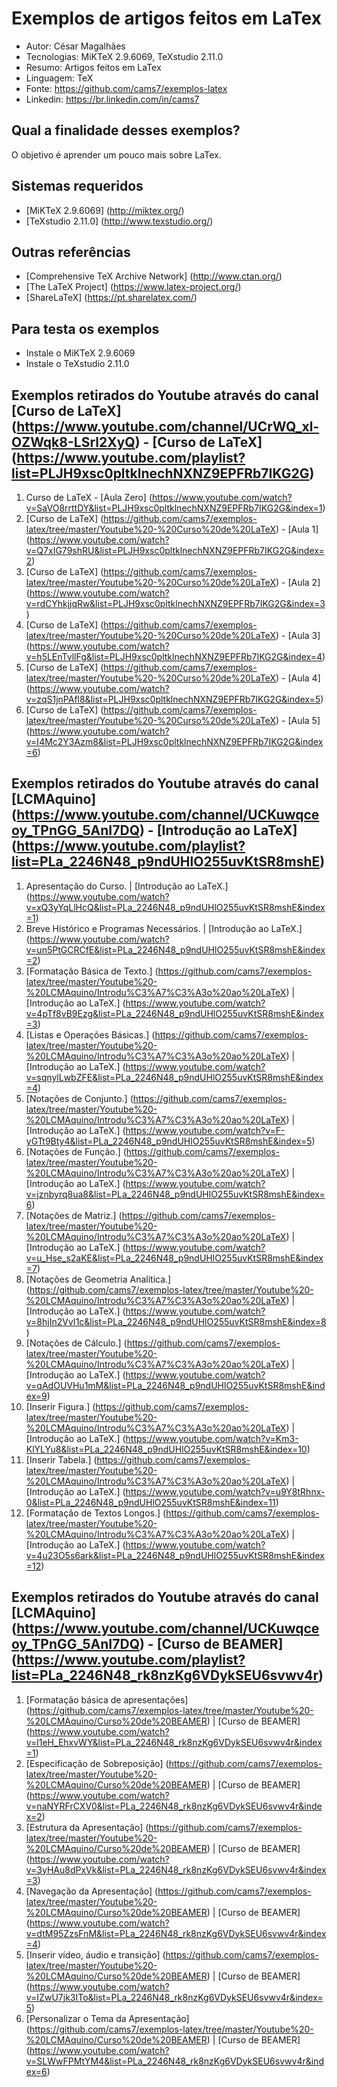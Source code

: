 Exemplos de artigos feitos em LaTex
========================
* Autor: César Magalhães
* Tecnologias: MiKTeX 2.9.6069, TeXstudio 2.11.0 
* Resumo: Artigos feitos em LaTex
* Linguagem: TeX
* Fonte: <https://github.com/cams7/exemplos-latex>
* Linkedin: <https://br.linkedin.com/in/cams7>

Qual a finalidade desses exemplos?
-------------------
O objetivo é aprender um pouco mais sobre LaTex.

Sistemas requeridos
-------------------
* [MiKTeX 2.9.6069] (http://miktex.org/)
* [TeXstudio 2.11.0] (http://www.texstudio.org/)

Outras referências
-------------------
* [Comprehensive TeX Archive Network] (http://www.ctan.org/)
* [The LaTeX Project] (https://www.latex-project.org/)
* [ShareLaTeX] (https://pt.sharelatex.com/)

Para testa os exemplos
-------------------
* Instale o MiKTeX 2.9.6069
* Instale o TeXstudio 2.11.0

Exemplos retirados do Youtube através do canal [Curso de LaTeX] (https://www.youtube.com/channel/UCrWQ_xl-OZWqk8-LSrl2XyQ) - [Curso de LaTeX] (https://www.youtube.com/playlist?list=PLJH9xsc0pltklnechNXNZ9EPFRb7IKG2G)
-------------------
01. Curso de LaTeX - [Aula Zero] (https://www.youtube.com/watch?v=SaVO8rrttDY&list=PLJH9xsc0pltklnechNXNZ9EPFRb7IKG2G&index=1)
02. [Curso de LaTeX] (https://github.com/cams7/exemplos-latex/tree/master/Youtube%20-%20Curso%20de%20LaTeX) - [Aula 1] (https://www.youtube.com/watch?v=Q7xIG79shRU&list=PLJH9xsc0pltklnechNXNZ9EPFRb7IKG2G&index=2)
03. [Curso de LaTeX] (https://github.com/cams7/exemplos-latex/tree/master/Youtube%20-%20Curso%20de%20LaTeX) - [Aula 2] (https://www.youtube.com/watch?v=rdCYhkjjqRw&list=PLJH9xsc0pltklnechNXNZ9EPFRb7IKG2G&index=3)
04. [Curso de LaTeX] (https://github.com/cams7/exemplos-latex/tree/master/Youtube%20-%20Curso%20de%20LaTeX) - [Aula 3] (https://www.youtube.com/watch?v=h5LEnTvllFg&list=PLJH9xsc0pltklnechNXNZ9EPFRb7IKG2G&index=4)
05. [Curso de LaTeX] (https://github.com/cams7/exemplos-latex/tree/master/Youtube%20-%20Curso%20de%20LaTeX) - [Aula 4] (https://www.youtube.com/watch?v=zqS1jnPAfl8&list=PLJH9xsc0pltklnechNXNZ9EPFRb7IKG2G&index=5)
06. [Curso de LaTeX] (https://github.com/cams7/exemplos-latex/tree/master/Youtube%20-%20Curso%20de%20LaTeX) - [Aula 5] (https://www.youtube.com/watch?v=I4Mc2Y3Azm8&list=PLJH9xsc0pltklnechNXNZ9EPFRb7IKG2G&index=6)

Exemplos retirados do Youtube através do canal [LCMAquino] (https://www.youtube.com/channel/UCKuwqceoy_TPnGG_5AnI7DQ) - [Introdução ao LaTeX] (https://www.youtube.com/playlist?list=PLa_2246N48_p9ndUHlO255uvKtSR8mshE)
-------------------
01. Apresentação do Curso. | [Introdução ao LaTeX.] (https://www.youtube.com/watch?v=xQ3yYqLlHcQ&list=PLa_2246N48_p9ndUHlO255uvKtSR8mshE&index=1)
02. Breve Histórico e Programas Necessários. | [Introdução ao LaTeX.] (https://www.youtube.com/watch?v=un5PtGCRCfE&list=PLa_2246N48_p9ndUHlO255uvKtSR8mshE&index=2)
03. [Formatação Básica de Texto.] (https://github.com/cams7/exemplos-latex/tree/master/Youtube%20-%20LCMAquino/Introdu%C3%A7%C3%A3o%20ao%20LaTeX) | [Introdução ao LaTeX.] (https://www.youtube.com/watch?v=4pTf8vB9Ezg&list=PLa_2246N48_p9ndUHlO255uvKtSR8mshE&index=3)
04. [Listas e Operações Básicas.] (https://github.com/cams7/exemplos-latex/tree/master/Youtube%20-%20LCMAquino/Introdu%C3%A7%C3%A3o%20ao%20LaTeX) | [Introdução ao LaTeX.] (https://www.youtube.com/watch?v=sqnylLwbZFE&list=PLa_2246N48_p9ndUHlO255uvKtSR8mshE&index=4)
05. [Notações de Conjunto.] (https://github.com/cams7/exemplos-latex/tree/master/Youtube%20-%20LCMAquino/Introdu%C3%A7%C3%A3o%20ao%20LaTeX) | [Introdução ao LaTeX.] (https://www.youtube.com/watch?v=F-yGTt9Bty4&list=PLa_2246N48_p9ndUHlO255uvKtSR8mshE&index=5)
06. [Notações de Função.] (https://github.com/cams7/exemplos-latex/tree/master/Youtube%20-%20LCMAquino/Introdu%C3%A7%C3%A3o%20ao%20LaTeX) | [Introdução ao LaTeX.] (https://www.youtube.com/watch?v=jznbyrq8ua8&list=PLa_2246N48_p9ndUHlO255uvKtSR8mshE&index=6)
07. [Notações de Matriz.] (https://github.com/cams7/exemplos-latex/tree/master/Youtube%20-%20LCMAquino/Introdu%C3%A7%C3%A3o%20ao%20LaTeX) | [Introdução ao LaTeX.] (https://www.youtube.com/watch?v=u_Hse_s2aKE&list=PLa_2246N48_p9ndUHlO255uvKtSR8mshE&index=7)
08. [Notações de Geometria Analítica.] (https://github.com/cams7/exemplos-latex/tree/master/Youtube%20-%20LCMAquino/Introdu%C3%A7%C3%A3o%20ao%20LaTeX) | [Introdução ao LaTeX.] (https://www.youtube.com/watch?v=8hjIn2VvI1c&list=PLa_2246N48_p9ndUHlO255uvKtSR8mshE&index=8)
09. [Notações de Cálculo.] (https://github.com/cams7/exemplos-latex/tree/master/Youtube%20-%20LCMAquino/Introdu%C3%A7%C3%A3o%20ao%20LaTeX) | [Introdução ao LaTeX.] (https://www.youtube.com/watch?v=qAdOUVHu1mM&list=PLa_2246N48_p9ndUHlO255uvKtSR8mshE&index=9)
10. [Inserir Figura.] (https://github.com/cams7/exemplos-latex/tree/master/Youtube%20-%20LCMAquino/Introdu%C3%A7%C3%A3o%20ao%20LaTeX) | [Introdução ao LaTeX.] (https://www.youtube.com/watch?v=Km3-KlYLYu8&list=PLa_2246N48_p9ndUHlO255uvKtSR8mshE&index=10)
11. [Inserir Tabela.] (https://github.com/cams7/exemplos-latex/tree/master/Youtube%20-%20LCMAquino/Introdu%C3%A7%C3%A3o%20ao%20LaTeX) | [Introdução ao LaTeX.] (https://www.youtube.com/watch?v=u9Y8tRhnx-0&list=PLa_2246N48_p9ndUHlO255uvKtSR8mshE&index=11)
12. [Formatação de Textos Longos.] (https://github.com/cams7/exemplos-latex/tree/master/Youtube%20-%20LCMAquino/Introdu%C3%A7%C3%A3o%20ao%20LaTeX) | [Introdução ao LaTeX.] (https://www.youtube.com/watch?v=4u23O5s6ark&list=PLa_2246N48_p9ndUHlO255uvKtSR8mshE&index=12)

Exemplos retirados do Youtube através do canal [LCMAquino] (https://www.youtube.com/channel/UCKuwqceoy_TPnGG_5AnI7DQ) - [Curso de BEAMER] (https://www.youtube.com/playlist?list=PLa_2246N48_rk8nzKg6VDykSEU6svwv4r)
-------------------
01. [Formatação básica de apresentações] (https://github.com/cams7/exemplos-latex/tree/master/Youtube%20-%20LCMAquino/Curso%20de%20BEAMER) | [Curso de BEAMER] (https://www.youtube.com/watch?v=l1eH_EhxvWY&list=PLa_2246N48_rk8nzKg6VDykSEU6svwv4r&index=1)
02. [Especificação de Sobreposição] (https://github.com/cams7/exemplos-latex/tree/master/Youtube%20-%20LCMAquino/Curso%20de%20BEAMER) | [Curso de BEAMER] (https://www.youtube.com/watch?v=naNYRFrCXV0&list=PLa_2246N48_rk8nzKg6VDykSEU6svwv4r&index=2)
03. [Estrutura da Apresentação] (https://github.com/cams7/exemplos-latex/tree/master/Youtube%20-%20LCMAquino/Curso%20de%20BEAMER) | [Curso de BEAMER] (https://www.youtube.com/watch?v=3yHAu8dPxVk&list=PLa_2246N48_rk8nzKg6VDykSEU6svwv4r&index=3)
04. [Navegação da Apresentação] (https://github.com/cams7/exemplos-latex/tree/master/Youtube%20-%20LCMAquino/Curso%20de%20BEAMER) | [Curso de BEAMER] (https://www.youtube.com/watch?v=dtM95ZzsFnM&list=PLa_2246N48_rk8nzKg6VDykSEU6svwv4r&index=4)
05. [Inserir vídeo, áudio e transição] (https://github.com/cams7/exemplos-latex/tree/master/Youtube%20-%20LCMAquino/Curso%20de%20BEAMER) | [Curso de BEAMER] (https://www.youtube.com/watch?v=IZwU7jk3ITo&list=PLa_2246N48_rk8nzKg6VDykSEU6svwv4r&index=5)
06. [Personalizar o Tema da Apresentação] (https://github.com/cams7/exemplos-latex/tree/master/Youtube%20-%20LCMAquino/Curso%20de%20BEAMER) | [Curso de BEAMER] (https://www.youtube.com/watch?v=SLWwFPMtYM4&list=PLa_2246N48_rk8nzKg6VDykSEU6svwv4r&index=6)
